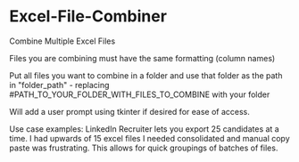 # Excel-File-Combiner
Combine Multiple Excel Files

Files you are combining must have the same formatting (column names)

Put all files you want to combine in a folder and use that folder as the path in "folder_path" - replacing #PATH_TO_YOUR_FOLDER_WITH_FILES_TO_COMBINE with your folder

Will add a user prompt using tkinter if desired for ease of access.

Use case examples:
LinkedIn Recruiter lets you export 25 candidates at a time. I had upwards of 15 excel files I needed consolidated and manual copy paste was frustrating. This allows for quick groupings of batches of files. 
